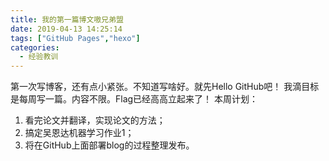 ```yaml
---
title: 我的第一篇博文嗷兄弟盟
date: 2019-04-13 14:25:14
tags: ["GitHub Pages","hexo"]
categories:
  - 经验教训
---
```

第一次写博客，还有点小紧张。不知道写啥好。就先Hello GitHub吧！
我滴目标是每周写一篇。内容不限。Flag已经高高立起来了！
本周计划：
1. 看完论文并翻译，实现论文的方法；
2. 搞定吴恩达机器学习作业1；
3. 将在GitHub上面部署blog的过程整理发布。
